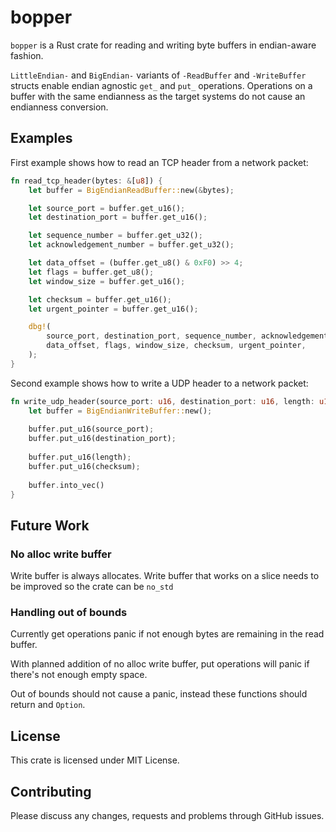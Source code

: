# bopper

`bopper` is a Rust crate for reading and writing byte buffers in endian-aware fashion.

`LittleEndian-` and `BigEndian-` variants of `-ReadBuffer` and `-WriteBuffer` structs enable endian agnostic `get_` and `put_` operations.
Operations on a buffer with the same endianness as the target systems do not cause an endianness conversion.

## Examples

First example shows how to read an TCP header from a network packet:

```rust
fn read_tcp_header(bytes: &[u8]) {
    let buffer = BigEndianReadBuffer::new(&bytes);

    let source_port = buffer.get_u16();
    let destination_port = buffer.get_u16();

    let sequence_number = buffer.get_u32();
    let acknowledgement_number = buffer.get_u32();

    let data_offset = (buffer.get_u8() & 0xF0) >> 4;
    let flags = buffer.get_u8();
    let window_size = buffer.get_u16();

    let checksum = buffer.get_u16();
    let urgent_pointer = buffer.get_u16();

    dbg!(
        source_port, destination_port, sequence_number, acknowledgement_number,
        data_offset, flags, window_size, checksum, urgent_pointer,
    );
}
```

Second example shows how to write a UDP header to a network packet:

```rust
fn write_udp_header(source_port: u16, destination_port: u16, length: u16, checksum: u16) -> Vec<u8> {
    let buffer = BigEndianWriteBuffer::new();
    
    buffer.put_u16(source_port);
    buffer.put_u16(destination_port);
    
    buffer.put_u16(length);
    buffer.put_u16(checksum);
    
    buffer.into_vec()
}
```

## Future Work

### No alloc write buffer

Write buffer is always allocates.
Write buffer that works on a slice needs to be improved so the crate can be `no_std`

### Handling out of bounds

Currently get operations panic if not enough bytes are remaining in the read buffer.

With planned addition of no alloc write buffer, put operations will panic if there's not enough empty space.

Out of bounds should not cause a panic, instead these functions should return and `Option`.

## License

This crate is licensed under MIT License.

## Contributing

Please discuss any changes, requests and problems through GitHub issues.